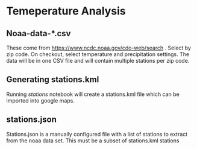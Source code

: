 # Temeperature Analysis

## Noaa-data-\*.csv

These come from https://www.ncdc.noaa.gov/cdo-web/search . Select by zip code. On checkout, select temperature and precipitation settings. The data will be in one CSV file and will contain multiple stations per zip code.

## Generating stations.kml 

Running *stations* notebook will create a stations.kml file which can be imported into google maps.

## stations.json

Stations.json is a manually configured file with a list of stations to extract from the noaa data set. This must be a subset of stations.kml stations




